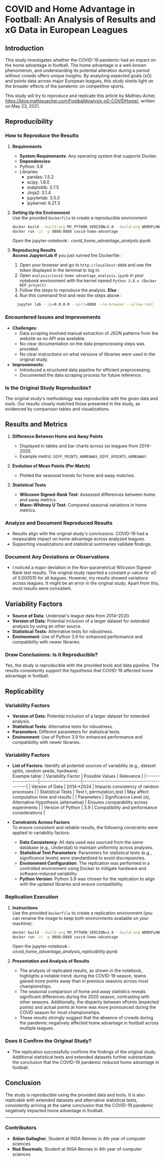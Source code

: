 # COVID and Home Advantage in Football: An Analysis of Results and xG Data in European Leagues

## Introduction

This study investigates whether the COVID-19 pandemic had an impact on the home advantage in football. The home advantage is a well-known phenomenon, and understanding its potential alteration during a period without crowds offers unique insights. By analyzing expected goals (xG) and points data across major European leagues, this study sheds light on the broader effects of the pandemic on competitive sports. 

This study will try to reproduce and replicate this article by Mathieu Acher, https://blog.mathieuacher.com/FootballAnalysis-xG-COVIDHome/, written on May 23, 2021. 

## Reproducibility

### How to Reproduce the Results

1. **Requirements**  
   - **System Requirements**: Any operating system that supports Docker.
   - **Dependencies**:  
    - Python: 3.8 
     - Libraries:  
       - pandas: 1.5.2  
       - scipy: 1.6.0
       - matplotlib: 3.7.5  
       - Jinja2: 3.1.4 
       - jupyterlab: 3.5.0
       - ipykernel: 6.21.3 

2. **Setting Up the Environment**  
   Use the provided `Dockerfile` to create a reproducible environment:
   ```bash
   docker build --build-arg MY_PYTHON_VERSION=3.8 --build-arg WORKFLOW=default -t covid-home-advantage .
   docker run -it -p 8888:8888 covid-home-advantage
   ```
   Open the jupyter-notebook : *covid_home_advantage_analysis.ipynb*
   
4. **Reproducing Results**  
   **Access JupyterLab** **If** you just runned the Dockerfile : 
   1. Open your browser and go to `http://localhost:8888` and use the token displayed in the terminal to log in.
   2. Open `analysis/covid-home-advantage_analysis.ipynb` in your notebook environment with the kernel named `Python 3.8.x (Docker REP project)`
   3. Follow the steps to reproduce the analysis.
   **Else** :
   1. Run this command first and redo the steps above :
    ```bash
      jupyter lab --ip=0.0.0.0 --port=8888 --no-browser --allow-root
    ```
### Encountered Issues and Improvements
- **Challenges**:  
  - Data scraping involved manual extraction of JSON patterns from the website as no API was available.
  - No clear documentation on the data preprocessing steps was provided. 
  - No clear instructions on what versions of libraries were used in the original study.
- **Improvements**:  
  - Introduced a structured data pipeline for efficient preprocessing.
  - Documented the data scraping process for future reference.
### Is the Original Study Reproducible?
The original study's methodology was reproducible with the given data and tools. Our results closely matched those presented in the study, as evidenced by comparison tables and visualizations.

## Results and Metrics

1. **Difference Between Home and Away Points**  
   - Displayed in tables and bar charts across six leagues from 2014–2020.  
   - Example metric: `DIFF_POINTS_HOMEAWAY`, `DIFF_XPOINTS_HOMEAWAY`.

2. **Evolution of Mean Points (Per Match)**  
   - Plotted the seasonal trends for home and away matches.

3. **Statistical Tests**  
   - **Wilcoxon Signed-Rank Test**: Assessed differences between home and away metrics.  
   - **Mann-Whitney U Test**: Compared seasonal variations in home metrics.

### Analyze and Document Reproduced Results
- Results align with the original study's conclusions. COVID-19 had a measurable impact on home advantage across analyzed leagues.
- Supporting visualizations and statistical summaries validate findings.

### Document Any Deviations or Observations
- I noticed a major deviation in the Non-parametrical Wilcoxon Signed-Rank test results. The original study reported a constant p-value for xG of 0.000515 for all leagues. However, my results showed variations across leagues. It might be an error in the original study. Apart from this, most results were consistent.

## Variability Factors
- **Source of Data**: Understat's league data from 2014–2020.
- **Version of Data**: Potential inclusion of a larger dataset for extended analysis by using an other source.
- **Statistical Tests**: Alternative tests for robustness.
- **Environment**: Use of Python 3.9 for enhanced performance and compatibility with newer libraries.

### Draw Conclusions: Is it Reproducible?
Yes, the study is reproducible with the provided tools and data pipeline. The results consistently support the hypothesis that COVID-19 affected home advantage in football.

## Replicability

### Variability Factors
- **Version of Data**: Potential inclusion of a larger dataset for extended analysis.
- **Statistical Tests**: Alternative tests for robustness.
- **Parameters**: Different parameters for statistical tests.
- **Environment**: Use of Python 3.9 for enhanced performance and compatibility with newer libraries.

### Variability Factors
- **List of Factors**: Identify all potential sources of variability (e.g., dataset splits, random seeds, hardware).  
  Example table:
  | Variability Factor | Possible Values     | Relevance                                    |
  |--------------------|---------------------|----------------------------------------------|
  | Version of Data    | 2014->2024                | Impacts consistency of random processes      |
  | Statistical Tests  | Test t, permutation_test | May affect computation time and results      |
  | Parameters         |  Significance Level (α), Alternative Hypothesis (alternative) | Ensures comparability across experiments     |
  | Version of Python  | 3.9            | Compatibility and performance considerations |
  
- **Constraints Across Factors**:  
  To ensure consistent and reliable results, the following constraints were applied to variability factors:  
  - **Data Consistency**: All data used was sourced from the same database (e.g., Understat) to maintain uniformity across analyses.  
  - **Statistical Test Parameters**: Parameters for statistical tests (e.g., significance levels) were standardized to avoid discrepancies.  
  - **Environment Configuration**: The replication was performed in a controlled environment using Docker to mitigate hardware and software-induced variability.  
  - **Python Version**: Python 3.9 was chosen for the replication to align with the updated libraries and ensure compatibility.

### Replication Execution

1. **Instructions**  
   Use the provided `Dockerfile` to create a replication environment (you can rename the image to keep both environments available on your machine):  
   ```bash
   docker build --build-arg MY_PYTHON_VERSION=3.9 --build-arg WORKFLOW=replicate -t covid-home-advantage .
   docker run -it -p 8888:8888 covid-home-advantage
   ```
   Open the jupyter-notebook : *covid_home_advantage_analysis_replicability.ipynb*
   
2. **Presentation and Analysis of Results**  
   - The analysis of replicated results, as shown in the notebook, highlights a notable trend: during the COVID-19 season, teams gained more points away than in previous seasons across most championships.  
   - The seasonal comparison of home and away statistics reveals significant differences during the 2020 season, contrasting with other seasons. Additionally, the disparity between xPoints (expected points) and actual points at home was more pronounced during the COVID season for most championships.  
   - These results strongly suggest that the absence of crowds during the pandemic negatively affected home advantage in football across multiple leagues.

### Does It Confirm the Original Study?  
- The replication successfully confirms the findings of the original study. Additional statistical tests and extended datasets further substantiate the conclusion that the COVID-19 pandemic reduced home advantage in football.

## Conclusion  
The study is reproducible using the provided data and tools. It is also replicable with extended datasets and alternative statistical tests, consistently arriving at the same conclusion that the COVID-19 pandemic negatively impacted home advantage in football.

---

### Contributors

- **Aidan Gallagher**, Student at INSA Rennes in 4th year of computer sciences
- **Noé Bourmalo**, Student at INSA Rennes in 4th year of computer sciences
